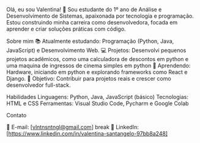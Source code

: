 Olá, eu sou Valentina! 👋
Sou estudante do 1º ano de Análise e Desenvolvimento de Sistemas, apaixonada por tecnologia e programação. Estou construindo minha carreira como desenvolvedora, focada em aprender e criar soluções práticas com código.

Sobre mim
📚 Atualmente estudando: Programação (Python, Java, JavaScript) e Desenvolvimento Web.
💻 Projetos: Desenvolvi pequenos projetos acadêmicos, como uma calculadora de descontos em python e uma maquina de ingressos de cinema simples em python
🌱 Aprendendo: Hardware, iniciando em python e explorando frameworks como React e Django.
🎯 Objetivo: Contribuir para projetos reais e crescer como desenvolvedor full-stack.

Habilidades
Linguagens: Python, Java, JavaScript (básico)
Tecnologias: HTML e CSS
Ferramentas: Visual Studio Code, Pycharm e Google Colab

Contato

📧 E-mail: [vlntnsntngl@gmail.com]
break
💼 LinkedIn: [https://www.linkedin.com/in/valentina-santangelo-97bb8a248]
